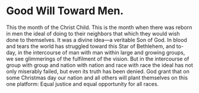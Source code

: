 # Good Will Toward Men.

This the month of the Christ Child. This is the month when there was reborn in men the ideal of doing to their neighbors that which they would wish done to themselves. It was a divine idea—a veritable Son of God. In blood and tears the world has struggled toward this Star of Bethlehem, and to-day, in the intercourse of man with man within large and growing groups, we see glimmerings of the fulfilment of the vision. But in the intercourse of group with group and nation with nation and race with race the ideal has not only miserably failed, but even its truth has been denied. God grant that on some Christmas day our nation and all others will plant themselves on this one platform: Equal justice and equal opportunity for all races.

